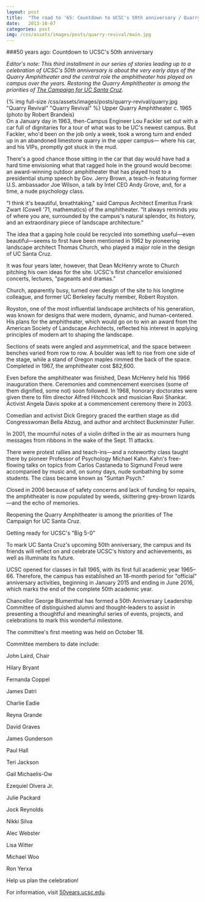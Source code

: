 ```yaml
---
layout: post
title:  "The road to '65: Countdown to UCSC's 50th anniversary / Quarry revival"
date:   2013-10-07
categories: past
img: /css/assets/images/posts/quarry-revival/main.jpg
---
```

###50 years ago: Countdown to UCSC's 50th anniversary

*Editor's note: This third installment in our series of stories leading up to a celebration of UCSC's 50th anniversary is about the very early days of the Quarry Amphitheater and the central role the amphitheater has played on campus over the years. Restoring the Quarry Amphitheater is among the priorities of [The Campaign for UC Santa Cruz](http://campaign.ucsc.edu/priorities/student-experience/the-quarry-amphitheater/).*

<div class="caption">
{% img full-size /css/assets/images/posts/quarry-revival/quarry.jpg "Quarry Revival" "Quarry Revival" %}
Upper Quarry Amphitheater c. 1965 (photo by Robert Brandeis)</div>On a January day in 1963, then-Campus Engineer Lou Fackler set out with a car full of dignitaries for a tour of what was to be UC's newest campus. But Fackler, who'd been on the job only a week, took a wrong turn and ended up in an abandoned limestone quarry in the upper campus— where his car, and his VIPs, promptly got stuck in the mud.

There's a good chance those sitting in the car that day would have had a hard time envisioning what that ragged hole in the ground would become: an award-winning outdoor amphitheater that has played host to a presidential stump speech by Gov. Jerry Brown, a teach-in featuring former U.S. ambassador Joe Wilson, a talk by Intel CEO Andy Grove, and, for a time, a nude psychology class.

"I think it's beautiful, breathtaking," said Campus Architect Emeritus Frank Zwart (Cowell '71, mathematics) of the amphitheater. "It always reminds you of where you are, surrounded by the campus's natural splendor, its history, and an extraordinary piece of landscape architecture."

The idea that a gaping hole could be recycled into something useful—even beautiful—seems to first have been mentioned in 1962 by pioneering landscape architect Thomas Church, who played a major role in the design of UC Santa Cruz.

It was four years later, however, that Dean McHenry wrote to Church pitching his own ideas for the site. UCSC's first chancellor envisioned concerts, lectures, "pageants and dramas."

Church, apparently busy, turned over design of the site to his longtime colleague, and former UC Berkeley faculty member, Robert Royston.

Royston, one of the most influential landscape architects of his generation, was known for designs that were modern, dynamic, and human-centered. His plans for the amphitheater, which would go on to win an award from the American Society of Landscape Architects, reflected his interest in applying principles of modern art to shaping the landscape.

Sections of seats were angled and asymmetrical, and the space between benches varied from row to row. A boulder was left to rise from one side of the stage, while a stand of Oregon maples rimmed the back of the space. Completed in 1967, the amphitheater cost $82,600.

Even before the amphitheater was finished, Dean McHenry held his 1966 inauguration there. Ceremonies and commencement exercises (some of them dignified, some not) soon followed. In 1968, honorary doctorates were given there to film director Alfred Hitchcock and musician Ravi Shankar. Activist Angela Davis spoke at a commencement ceremony there in 2003.

Comedian and activist Dick Gregory graced the earthen stage as did Congresswoman Bella Abzug, and author and architect Buckminster Fuller.

In 2001, the mournful notes of a violin drifted in the air as mourners hung messages from ribbons in the wake of the Sept. 11 attacks.

There were protest rallies and teach-ins—and a noteworthy class taught there by pioneer Professor of Psychology Michael Kahn. Kahn's free-flowing talks on topics from Carlos Castaneda to Sigmund Freud were accompanied by music and, on sunny days, nude sunbathing by some students. The class became known as "Suntan Psych."

Closed in 2006 because of safety concerns and lack of funding for repairs, the amphitheater is now populated by weeds, skittering grey-brown lizards—and the echo of memories.

Reopening the Quarry Amphitheater is among the priorities of The Campaign for UC Santa Cruz.

 

Getting ready for UCSC's "Big 5-0"

To mark UC Santa Cruz's upcoming 50th anniversary, the campus and its friends will reflect on and celebrate UCSC's history and achievements, as well as illuminate its future.

UCSC opened for classes in fall 1965, with its first full academic year 1965–66. Therefore, the campus has established an 18-month period for "official" anniversary activities, beginning in January 2015 and ending in June 2016, which marks the end of the complete 50th academic year.

Chancellor George Blumenthal has formed a 50th Anniversary Leadership Committee of distinguished alumni and thought-leaders to assist in presenting a thoughtful and meaningful series of events, projects, and celebrations to mark this wonderful milestone.

The committee's first meeting was held on October 18.

Committee members to date include:

John Laird, Chair

Hilary Bryant

Fernanda Coppel

James Datri

Charlie Eadie

Reyna Grande

David Graves

James Gunderson

Paul Hall

Teri Jackson

Gail Michaelis-Ow

Ezequiel Olvera Jr.

Julie Packard

Jock Reynolds

Nikki Silva

Alec Webster

Lisa Witter

Michael Woo

Ron Yerxa

Help us plan the celebration!

For information, visit [50years.ucsc.edu](http://50years.ucsc.edu).